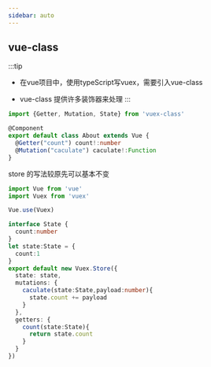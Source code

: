 ```yaml
---
sidebar: auto
---
```


## vue-class
:::tip
- 在vue项目中，使用typeScript写vuex，需要引入vue-class

- vue-class 提供许多装饰器来处理
:::

```typescript
import {Getter, Mutation, State} from 'vuex-class'

@Component
export default class About extends Vue {
  @Getter("count") count!:number
  @Mutation("caculate") caculate!:Function
}
```
store 的写法较原先可以基本不变
```typescript
import Vue from 'vue'
import Vuex from 'vuex'

Vue.use(Vuex)

interface State {
  count:number
}
let state:State = {
  count:1
}
export default new Vuex.Store({
  state: state,
  mutations: {
    caculate(state:State,payload:number){
      state.count += payload
    }
  },
  getters: {
    count(state:State){
      return state.count
    }
  }
})

```